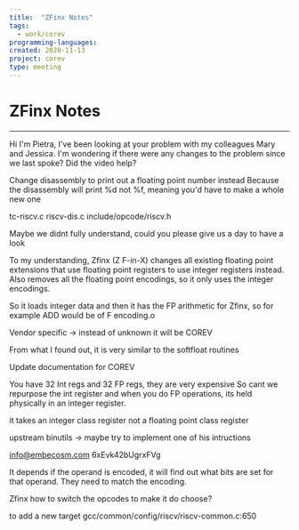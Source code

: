 ```yaml
---
title:  "ZFinx Notes"
tags:
  - work/corev
programming-languages:
created: 2020-11-13
project: corev
type: meeting
---
```

# ZFinx Notes
---
Hi I'm Pietra, I've been looking at your problem with my colleagues Mary and Jessica. I'm wondering if there were any changes to the problem since we last spoke? Did the video help? 

Change disassembly to print out a floating point number instead
Because the disassembly will print %d not %f, meaning you'd have to make a whole new one

tc-riscv.c
riscv-dis.c
include/opcode/riscv.h

Maybe we didnt fully understand, could you please give us a day to have a look

To my understanding, Zfinx (Z F-in-X) changes all existing floating point extensions that use floating point registers to use integer registers instead. Also removes all the floating point encodings, so it only uses the integer encodings.

So it loads integer data and then it has the FP arithmetic for Zfinx, so for example ADD would be of F encoding.o

Vendor specific -> instead of unknown it will be COREV

From what I found out, it is very similar to the softfloat routines 

Update documentation for COREV

You have 32 Int regs and 32 FP regs, they are very expensive
So cant we repurpose the int register and when you do FP operations, its held physically in an integer register.

it takes an integer class register not a floating point class register 

upstream binutils -> maybe try to implement one of his intructions

info@embecosm.com
6xEvk42bUgrxFVg

It depends if the operand is encoded, it will find out what bits are set for that operand. They need to match the encoding.

Zfinx how to switch the opcodes to make it do choose?

to add a new target gcc/common/config/riscv/riscv-common.c:650